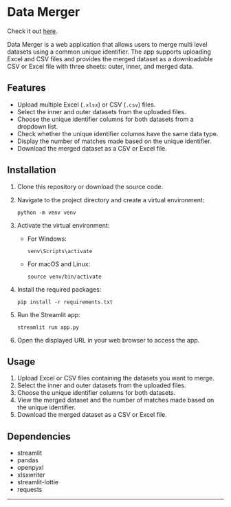 
# Data Merger

Check it out [here](https://dataset-merge.streamlit.app/).

Data Merger is a web application that allows users to merge multi level datasets using a common unique identifier. The app supports uploading Excel and CSV files and provides the merged dataset as a downloadable CSV or Excel file with three sheets: outer, inner, and merged data.

## Features

-   Upload multiple Excel (`.xlsx`) or CSV (`.csv`) files.
-   Select the inner and outer datasets from the uploaded files.
-   Choose the unique identifier columns for both datasets from a dropdown list.
-   Check whether the unique identifier columns have the same data type.
-   Display the number of matches made based on the unique identifier.
-   Download the merged dataset as a CSV or Excel file.

## Installation

1.  Clone this repository or download the source code.
    
2.  Navigate to the project directory and create a virtual environment:
        
    `python -m venv venv` 
    
3.  Activate the virtual environment:
    
    -   For Windows:
                
        `venv\Scripts\activate` 
        
    -   For macOS and Linux:
                
        `source venv/bin/activate` 
        
4.  Install the required packages:
        
    `pip install -r requirements.txt` 
    
5.  Run the Streamlit app:
        
    `streamlit run app.py` 
    
6.  Open the displayed URL in your web browser to access the app.
    

## Usage

1.  Upload Excel or CSV files containing the datasets you want to merge.
2.  Select the inner and outer datasets from the uploaded files.
3.  Choose the unique identifier columns for both datasets.
4.  View the merged dataset and the number of matches made based on the unique identifier.
5.  Download the merged dataset as a CSV or Excel file.

## Dependencies

-   streamlit
-   pandas
-   openpyxl
-   xlsxwriter
-   streamlit-lottie
-   requests

----------
